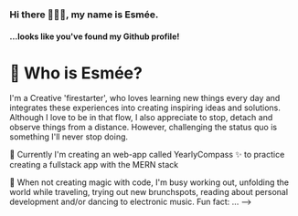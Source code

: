 ### Hi there 🙋🏼‍♀️, my name is Esmée. 
#### ...looks like you've found my Github profile!

# 💬 Who is Esmée? 
I'm a Creative 'firestarter', who loves learning new things every day and integrates these experiences into creating inspiring ideas and solutions. Although I love to be in that flow, I also appreciate to stop, detach and observe things from a distance. However, challenging the status quo is something I'll never stop doing.


🌱 Currently I'm creating an web-app called YearlyCompass ✨ to practice creating a fullstack app with the MERN stack

🐝 When not creating magic with code, I'm busy working out, unfolding the world while traveling, trying out new brunchspots, reading about personal development and/or dancing to electronic music.
Fun fact: ...
-->
